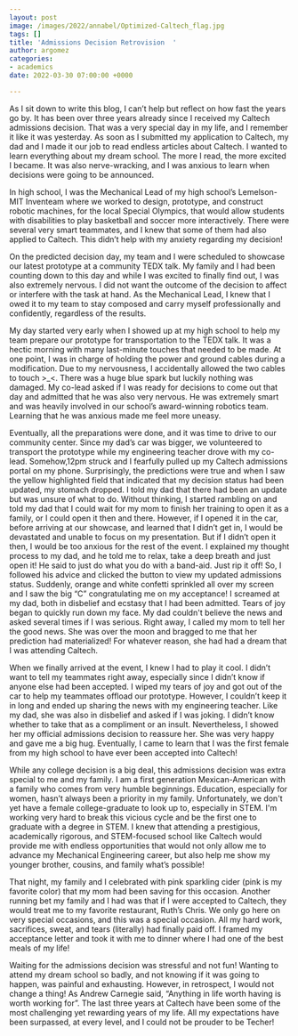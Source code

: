 ```yaml
---
layout: post
image: /images/2022/annabel/Optimized-Caltech_flag.jpg
tags: []
title: 'Admissions Decision Retrovision  '
author: argomez
categories:
- academics
date: 2022-03-30 07:00:00 +0000

---
```

As I sit down to write this blog, I can’t help but reflect on how fast the years go by. It has been over three years already since I received my Caltech admissions decision. That was a very special day in my life, and I remember it like it was yesterday. As soon as I submitted my application to Caltech, my dad and I made it our job to read endless articles about Caltech. I wanted to learn everything about my dream school. The more I read, the more excited I became. It was also nerve-wracking, and I was anxious to learn when decisions were going to be announced.

In high school, I was the Mechanical Lead of my high school’s Lemelson-MIT Inventeam where we worked to design, prototype, and construct robotic machines, for the local Special Olympics, that would allow students with disabilities to play basketball and soccer more interactively. There were several very smart teammates, and I knew that some of them had also applied to Caltech. This didn’t help with my anxiety regarding my decision!

On the predicted decision day, my team and I were scheduled to showcase our latest prototype at a community TEDX talk. My family and I had been counting down to this day and while I was excited to finally find out, I was also extremely nervous. I did not want the outcome of the decision to affect or interfere with the task at hand. As the Mechanical Lead, I knew that I owed it to my team to stay composed and carry myself professionally and confidently, regardless of the results.

My day started very early when I showed up at my high school to help my team prepare our prototype for transportation to the TEDX talk. It was a hectic morning with many last-minute touches that needed to be made. At one point, I was in charge of holding the power and ground cables during a modification. Due to my nervousness, I accidentally allowed the two cables to touch >_<. There was a huge blue spark but luckily nothing was damaged. My co-lead asked if I was ready for decisions to come out that day and admitted that he was also very nervous. He was extremely smart and was heavily involved in our school’s award-winning robotics team. Learning that he was anxious made me feel more uneasy.

Eventually, all the preparations were done, and it was time to drive to our community center. Since my dad’s car was bigger, we volunteered to transport the prototype while my engineering teacher drove with my co-lead. Somehow,12pm struck and I fearfully pulled up my Caltech admissions portal on my phone. Surprisingly, the predictions were true and when I saw the yellow highlighted field that indicated that my decision status had been updated, my stomach dropped. I told my dad that there had been an update but was unsure of what to do. Without thinking, I started rambling on and told my dad that I could wait for my mom to finish her training to open it as a family, or I could open it then and there. However, if I opened it in the car, before arriving at our showcase, and learned that I didn’t get in, I would be devastated and unable to focus on my presentation. But if I didn’t open it then, I would be too anxious for the rest of the event. I explained my thought process to my dad, and he told me to relax, take a deep breath and just open it! He said to just do what you do with a band-aid. Just rip it off! So, I followed his advice and clicked the button to view my updated admissions status. Suddenly, orange and white confetti sprinkled all over my screen and I saw the big “C” congratulating me on my acceptance! I screamed at my dad, both in disbelief and ecstasy that I had been admitted. Tears of joy began to quickly run down my face. My dad couldn't believe the news and asked several times if I was serious. Right away, I called my mom to tell her the good news. She was over the moon and bragged to me that her prediction had materialized! For whatever reason, she had had a dream that I was attending Caltech.

When we finally arrived at the event, I knew I had to play it cool. I didn’t want to tell my teammates right away, especially since I didn’t know if anyone else had been accepted. I wiped my tears of joy and got out of the car to help my teammates offload our prototype. However, I couldn’t keep it in long and ended up sharing the news with my engineering teacher. Like my dad, she was also in disbelief and asked if I was joking. I didn’t know whether to take that as a compliment or an insult. Nevertheless, I showed her my official admissions decision to reassure her. She was very happy and gave me a big hug. Eventually, I came to learn that I was the first female from my high school to have ever been accepted into Caltech!

While any college decision is a big deal, this admissions decision was extra special to me and my family. I am a first generation Mexican-American with a family who comes from very humble beginnings. Education, especially for women, hasn’t always been a priority in my family. Unfortunately, we don't yet have a female college-graduate to look up to, especially in STEM. I'm working very hard to break this vicious cycle and be the first one to graduate with a degree in STEM. I knew that attending a prestigious, academically rigorous, and STEM-focused school like Caltech would provide me with endless opportunities that would not only allow me to advance my Mechanical Engineering career, but also help me show my younger brother, cousins, and family what’s possible!

That night, my family and I celebrated with pink sparkling cider (pink is my favorite color) that my mom had been saving for this occasion. Another running bet my family and I had was that if I were accepted to Caltech, they would treat me to my favorite restaurant, Ruth’s Chris. We only go here on very special occasions, and this was a special occasion. All my hard work, sacrifices, sweat, and tears (literally) had finally paid off. I framed my acceptance letter and took it with me to dinner where I had one of the best meals of my life!

Waiting for the admissions decision was stressful and not fun! Wanting to attend my dream school so badly, and not knowing if it was going to happen, was painful and exhausting. However, in retrospect, I would not change a thing! As Andrew Carnegie said, “Anything in life worth having is worth working for”. The last three years at Caltech have been some of the most challenging yet rewarding years of my life. All my expectations have been surpassed, at every level, and I could not be prouder to be Techer!